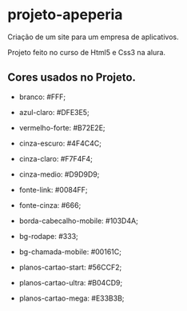 # projeto-apeperia

Criação de um site para um empresa de aplicativos. 

Projeto feito no curso de Html5 e Css3 na alura.

## Cores usados no Projeto. 

+ branco: #FFF;
+ azul-claro: #DFE3E5;
+ vermelho-forte: #B72E2E;
+ cinza-escuro: #4F4C4C;
+ cinza-claro: #F7F4F4;
+ cinza-medio: #D9D9D9;
    
+ fonte-link: #0084FF;
+ fonte-cinza: #666;
+ borda-cabecalho-mobile: #103D4A;
+ bg-rodape: #333;
+ bg-chamada-mobile: #00161C;
 
+ planos-cartao-start: #56CCF2;
+ planos-cartao-ultra: #B04CD9;
+ planos-cartao-mega: #E33B3B;
 
